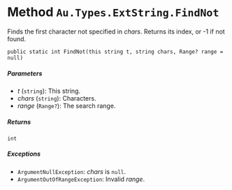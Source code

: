 # Method `Au.Types.ExtString.FindNot`

Finds the first character not specified in *chars*. Returns its index, or -1 if not found.

```
public static int FindNot(this string t, string chars, Range? range = null)
```

##### Parameters

- *t*  (`string`):
    This string.
- *chars*  (`string`):
    Characters.
- *range*  (`Range?`):
    The search range.

##### Returns

`int`

##### Exceptions

- `ArgumentNullException`:
    *chars* is `null`.
- `ArgumentOutOfRangeException`:
    Invalid *range*.